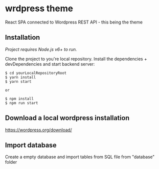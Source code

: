 # wrdpress theme
React SPA connected to Wordpress REST API - this being the theme

## Installation
*Project requires Node.js v6+ to run.*

Clone the project to you're local repository. Install the dependencies + devDependencies and start backend server:
```
$ cd yourLocalRepositoryRoot
$ yarn install
$ yarn start

or

$ npm install
$ npm run start
```

## Download a local wordpress installation
https://wordpress.org/download/

## Import database
Create a empty database and import tables from SQL file from "database" folder
